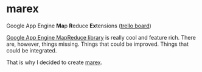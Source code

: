 marex
=====

Google App Engine **Ma**p **R**educe **Ex**tensions ([trello board](https://trello.com/board/marex-dev/51089e43ab641262520030c3))

[Google App Engine MapReduce library](http://code.google.com/p/appengine-mapreduce/) is really cool and feature rich.
There are, however, things missing. Things that could be improved. Things that could be integrated.

That is why I decided to create [marex](/Paulius-Maruska/marex).

